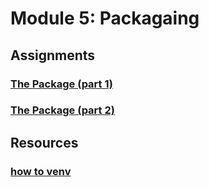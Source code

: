 # Module 5: Packagaing

## Assignments
### [The Package (part 1)](assignments/python_package_part1.md)
### [The Package (part 2)](assignments/python_package_part2.md)

## Resources
### [how to venv](resources/virtual_environment_guide.md)
